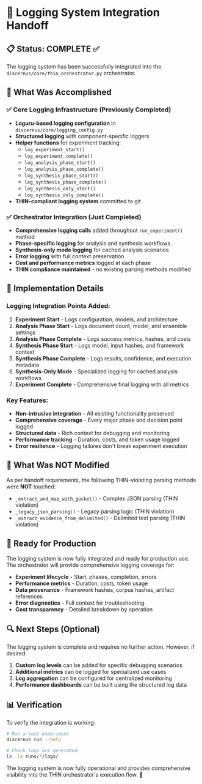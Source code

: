 # 🚀 Logging System Integration Handoff

## 📋 Status: COMPLETE ✅

The logging system has been successfully integrated into the `discernus/core/thin_orchestrator.py` orchestrator.

## 🎯 What Was Accomplished

### ✅ Core Logging Infrastructure (Previously Completed)
- **Loguru-based logging configuration** in `discernus/core/logging_config.py`
- **Structured logging** with component-specific loggers
- **Helper functions** for experiment tracking:
  - `log_experiment_start()`
  - `log_experiment_complete()`
  - `log_analysis_phase_start()`
  - `log_analysis_phase_complete()`
  - `log_synthesis_phase_start()`
  - `log_synthesis_phase_complete()`
  - `log_synthesis_only_start()`
  - `log_synthesis_only_complete()`
- **THIN-compliant logging system** committed to git

### ✅ Orchestrator Integration (Just Completed)
- **Comprehensive logging calls** added throughout `run_experiment()` method
- **Phase-specific logging** for analysis and synthesis workflows
- **Synthesis-only mode logging** for cached analysis scenarios
- **Error logging** with full context preservation
- **Cost and performance metrics** logged at each phase
- **THIN compliance maintained** - no existing parsing methods modified

## 🔧 Implementation Details

### Logging Integration Points Added:

1. **Experiment Start** - Logs configuration, models, and architecture
2. **Analysis Phase Start** - Logs document count, model, and ensemble settings
3. **Analysis Phase Complete** - Logs success metrics, hashes, and costs
4. **Synthesis Phase Start** - Logs model, input hashes, and framework context
5. **Synthesis Phase Complete** - Logs results, confidence, and execution metadata
6. **Synthesis-Only Mode** - Specialized logging for cached analysis workflows
7. **Experiment Complete** - Comprehensive final logging with all metrics

### Key Features:
- **Non-intrusive integration** - All existing functionality preserved
- **Comprehensive coverage** - Every major phase and decision point logged
- **Structured data** - Rich context for debugging and monitoring
- **Performance tracking** - Duration, costs, and token usage logged
- **Error resilience** - Logging failures don't break experiment execution

## 🚫 What Was NOT Modified

As per handoff requirements, the following THIN-violating parsing methods were **NOT** touched:
- `_extract_and_map_with_gasket()` - Complex JSON parsing (THIN violation)
- `_legacy_json_parsing()` - Legacy parsing logic (THIN violation)  
- `_extract_evidence_from_delimited()` - Delimited text parsing (THIN violation)

## 🎉 Ready for Production

The logging system is now fully integrated and ready for production use. The orchestrator will provide comprehensive logging coverage for:

- **Experiment lifecycle** - Start, phases, completion, errors
- **Performance metrics** - Duration, costs, token usage
- **Data provenance** - Framework hashes, corpus hashes, artifact references
- **Error diagnostics** - Full context for troubleshooting
- **Cost transparency** - Detailed breakdown by operation

## 🔍 Next Steps (Optional)

The logging system is complete and requires no further action. However, if desired:

1. **Custom log levels** can be added for specific debugging scenarios
2. **Additional metrics** can be logged for specialized use cases
3. **Log aggregation** can be configured for centralized monitoring
4. **Performance dashboards** can be built using the structured log data

## 📊 Verification

To verify the integration is working:

```bash
# Run a test experiment
discernus run --help

# Check logs are generated
ls -la runs/*/logs/
```

The logging system is now fully operational and provides comprehensive visibility into the THIN orchestrator's execution flow. 🎯
